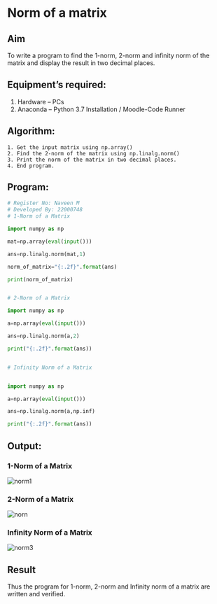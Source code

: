 # Norm of a matrix
## Aim
To write a program to find the 1-norm, 2-norm and infinity norm of the matrix and display the result in two decimal places.
## Equipment’s required:
1.	Hardware – PCs
2.	Anaconda – Python 3.7 Installation / Moodle-Code Runner
## Algorithm:
	1. Get the input matrix using np.array()   
    2. Find the 2-norm of the matrix using np.linalg.norm()
	3. Print the norm of the matrix in two decimal places.
	4. End program.
## Program:
```Python
# Register No: Naveen M
# Developed By: 22000748
# 1-Norm of a Matrix

import numpy as np

mat=np.array(eval(input()))

ans=np.linalg.norm(mat,1)

norm_of_matrix="{:.2f}".format(ans)

print(norm_of_matrix)


# 2-Norm of a Matrix

import numpy as np

a=np.array(eval(input()))

ans=np.linalg.norm(a,2)

print("{:.2f}".format(ans))


# Infinity Norm of a Matrix


import numpy as np

a=np.array(eval(input()))

ans=np.linalg.norm(a,np.inf)

print("{:.2f}".format(ans))

```
## Output:
### 1-Norm of a Matrix

![norm1](https://user-images.githubusercontent.com/117974950/213455711-d95802ac-c6c1-46e4-a253-e94005a8119e.png)

### 2-Norm of a Matrix

![norn](https://user-images.githubusercontent.com/117974950/213455832-90ba78c2-3548-44e3-9f23-89a6ae4cb54e.png)

### Infinity Norm of a Matrix

![norm3](https://user-images.githubusercontent.com/117974950/213455911-f88dddea-28da-4387-8a43-77688431bdce.png)


## Result
Thus the program for 1-norm, 2-norm and Infinity norm of a matrix are written and verified.
